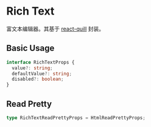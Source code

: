 # Rich Text

富文本编辑器。其基于 [react-quill](https://github.com/zenoamaro/react-quill) 封装。

## Basic Usage

```ts
interface RichTextProps {
  value?: string;
  defaultValue?: string;
  disabled?: boolean;
}
```

<code src="./demos/new-demos/basic.tsx"></code>

## Read Pretty

```ts
type RichTextReadPrettyProps = HtmlReadPrettyProps;
```

<code src="./demos/new-demos/read-pretty.tsx"></code>

